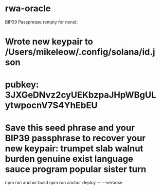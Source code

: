 # rwa-oracle

BIP39 Passphrase (empty for none): 

Wrote new keypair to /Users/mikeleow/.config/solana/id.json
===================================================================================
pubkey: 3JXGeDNvz2cyUEKbzpaJHpWBgULytwpocnV7S4YhEbEU
===================================================================================
Save this seed phrase and your BIP39 passphrase to recover your new keypair:
trumpet slab walnut burden genuine exist language sauce program popular sister turn
===================================================================================


npm run anchor build
 npm run anchor deploy -- --verbose